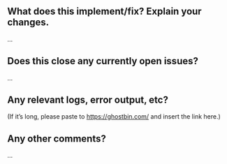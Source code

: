 <!-- Thanks for sending a pull request!

Here's how it's done:
0. If you are planning a large feature, please, discuss it first in a separate issue
1. Make sure that you open your pull request against the `master` branch
2. Make sure that tests pass
3. Make sure that your code has the same style

Please make sure you click the link above to view the contribution guidelines, then fill out the blanks below. -->

What does this implement/fix? Explain your changes.
---------------------------------------------------
…

Does this close any currently open issues?
------------------------------------------
…

Any relevant logs, error output, etc?
-------------------------------------
(If it’s long, please paste to https://ghostbin.com/ and insert the link here.)

Any other comments?
-------------------
…
